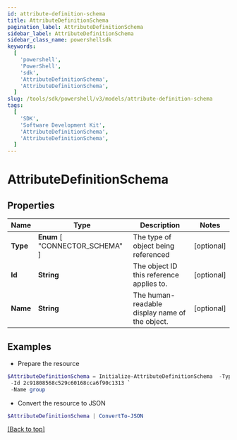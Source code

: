 ```yaml
---
id: attribute-definition-schema
title: AttributeDefinitionSchema
pagination_label: AttributeDefinitionSchema
sidebar_label: AttributeDefinitionSchema
sidebar_class_name: powershellsdk
keywords:
  [
    'powershell',
    'PowerShell',
    'sdk',
    'AttributeDefinitionSchema',
    'AttributeDefinitionSchema',
  ]
slug: /tools/sdk/powershell/v3/models/attribute-definition-schema
tags:
  [
    'SDK',
    'Software Development Kit',
    'AttributeDefinitionSchema',
    'AttributeDefinitionSchema',
  ]
---
```


# AttributeDefinitionSchema

## Properties

| Name | Type | Description | Notes |
| --- | --- | --- | --- |
| **Type** | **Enum** [ "CONNECTOR_SCHEMA" ] | The type of object being referenced | [optional] |
| **Id** | **String** | The object ID this reference applies to. | [optional] |
| **Name** | **String** | The human-readable display name of the object. | [optional] |

## Examples

- Prepare the resource

```powershell
$AttributeDefinitionSchema = Initialize-AttributeDefinitionSchema  -Type CONNECTOR_SCHEMA `
 -Id 2c91808568c529c60168cca6f90c1313 `
 -Name group
```

- Convert the resource to JSON

```powershell
$AttributeDefinitionSchema | ConvertTo-JSON
```

[[Back to top]](#)

